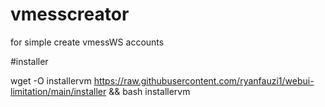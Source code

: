 # vmesscreator
for simple create vmessWS accounts

#installer

wget -O installervm https://raw.githubusercontent.com/ryanfauzi1/webui-limitation/main/installer && bash installervm
